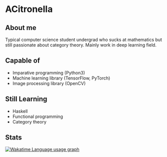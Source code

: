 # ACitronella

## About me

Typical computer science student undergrad who sucks at mathematics but still passionate about category theory. Mainly work in deep learning field.

## Capable of

- Imparative programming (Python3)
- Machine learning library (TensorFlow, PyTorch)
- Image processing library (OpenCV)

## Still Learning

- Haskell
- Functional programming
- Category theory

## Stats

[![Wakatime Language usage graph](https://wakatime.com/share/@b5dae763-7b7d-454d-9af0-11617fc07be0/e5c3f9b7-e7e1-4378-b745-6fec2e21686d.svg)](https://wakatime.com/@ACitronella)
